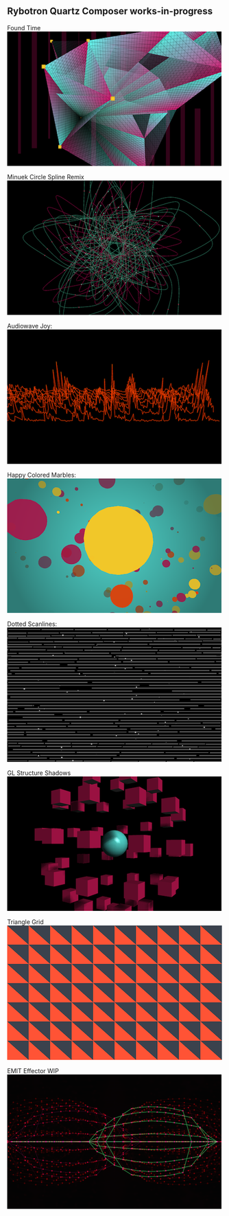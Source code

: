 Rybotron Quartz Composer works-in-progress
------------------------------------------

Found Time
<br />
![Found Time](/images/foundtime.png)

Minuek Circle Spline Remix
<br />
![Found Time](/images/minuekcirclesplineremix.png)

Audiowave Joy:
<br />
![audiowavejoy](/images/audiowavejoy.png)

Happy Colored Marbles:
<br />
![Happy Colored Marbles](/images/happycoloredmarbles.png)

Dotted Scanlines:
<br />
![Dotted Scanlines](/images/dottedscanlines.png)

GL Structure Shadows
<br />
![GL Structure Shadows](/images/glstructureshadows.png)

Triangle Grid
<br />
![Triangle Grid](/images/trianglegrid.png)

EMIT Effector WIP
<br />
![EMIT Effector WIP](/images/emiteffectorwip.png)

